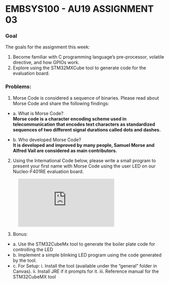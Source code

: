 # EMBSYS100 - AU19 ASSIGNMENT 03
### Goal
The goals for the assignment this week:
1. Become familiar with C programming language’s pre-processor, volatile directive, and how GPIOs work.
2. Explore using the STM32MXCube tool to generate code for the evaluation board.

### Problems:
1. Morse Code is considered a sequence of binaries. Please read about Morse Code and share the following findings:  

* a. What is Morse Code?  
__Morse code is a character encoding scheme used in telecommunication that encodes text characters as standardized sequences of two different signal durations called dots and dashes.__  

* b. Who developed Morse Code?  
__It is developed and improved by many people, Samuel Morse and Alfred Vail are considered as main contributors.__
2. Using the International Code below, please write a small program to present your first name with Morse Code using the user LED on our Nucleo-F401RE evaluation board.

<figure class="video_container">
  <iframe src="https://www.youtube.com/watch?v=mSN4WBeNpio&feature=youtu.be" frameborder="0" allowfullscreen="true"> </iframe>
</figure>

  3. Bonus:  
* a. Use the STM32CubeMx tool to generate the boiler plate code for controlling the LED
* b. Implement a simple blinking LED program using the code generated by the tool.
* c. For Setup:
i. Install the tool (available under the “general” folder in Canvas).
ii. Install JRE if it prompts for it.
iii. Reference manual for the STM32CubeMX tool
